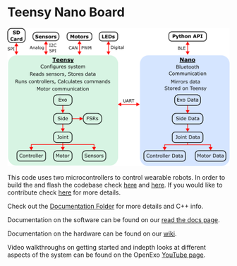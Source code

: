 # Teensy Nano Board

![Diagram](/Documentation/Figures/Code_Structure.png)

This code uses two microcontrollers to control wearable robots. In order to
build the and flash the codebase check [here](Documentation/BUILD_AND_FLASH.md) and [here](https://github.com/naubiomech/TeensyNanoExoCode/blob/main/Documentation/README.md#how-to-deploy). If you would like to
contribute check [here](CONTRIBUTING.md) for more details. 
 
Check out the [Documentation Folder](/Documentation) for more details and C++ info.

Documentation on the software can be found on our [read the docs page](https://theopenexo.readthedocs.io/en/latest/index.html).

Documentation on the hardware can be found on our [wiki](https://youneedawiki.com/app/page/14AIGjap02Wv8jPJxyezvfYJYFVIJIoO1?p=14AIGjap02Wv8jPJxyezvfYJYFVIJIoO1).

Video walkthroughs on getting started and indepth looks at different aspects of the system can be found on the OpenExo [YouTube page](https://www.youtube.com/@TheOpenExo). 